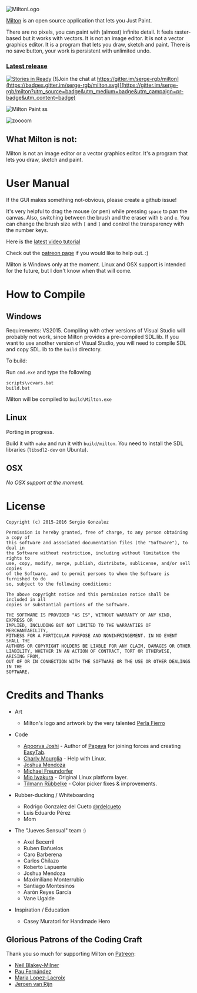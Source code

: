 ![MiltonLogo](http://i.imgur.com/hXxloIS.png)

[Milton](https://github.com/serge-rgb/milton) is an open source application that lets you Just Paint.

There are no pixels, you can paint with (almost) infinite detail. It feels raster-based but it works with vectors.
It is not an image editor. It is not a vector graphics editor. It is a program that lets you draw, sketch and paint.
There is no save button, your work is persistent with unlimited undo.

### [Latest release](https://github.com/serge-rgb/milton/releases/)

[![Stories in Ready](https://badge.waffle.io/serge-rgb/milton.png?label=ready&title=Ready)](https://waffle.io/serge-rgb/milton)
[![Join the chat at https://gitter.im/serge-rgb/milton](https://badges.gitter.im/serge-rgb/milton.svg)](https://gitter.im/serge-rgb/milton?utm_source=badge&utm_medium=badge&utm_campaign=pr-badge&utm_content=badge)

![Milton Paint ss](http://i.imgur.com/4pdHeeI.png)

![zoooom](http://i.imgur.com/fqOhPlr.gif)


What Milton is not:
-------------------

Milton is not an image editor or a vector graphics editor. It's a program that
lets you draw, sketch and paint.

User Manual
===========

If the GUI makes something not-obvious, please create a github issue!

It's very helpful to drag the mouse (or pen) while pressing `space` to pan the
canvas.  Also, switching between the brush and the eraser with `b` and `e`.
You can change the brush size with `[` and `]` and control the transparency
with the number keys.

Here is the  [latest video tutorial](https://www.youtube.com/watch?v=g27gHio2Ohk)

Check out the [patreon page](https://www.patreon.com/serge_rgb?ty=h) if you would like to help out. :)

Milton is Windows only at the moment. Linux and OSX support is intended for the future, but I don't know when that will come.

How to Compile
==============

Windows
-------

Requirements: VS2015. Compiling with other versions of Visual Studio will
probably not work, since Milton provides a pre-compiled SDL.lib. If you want to
use another version of Visual Studio, you will need to compile SDL and copy
SDL.lib to the `build` directory.

To build:

Run `cmd.exe` and type the following

```
scripts\vcvars.bat
build.bat
```

Milton will be compiled to `build\Milton.exe`


Linux
-----

Porting in progress.

Build it with `make` and run it with `build/milton`. You need to install the SDL libraries (`libsdl2-dev` on Ubuntu).


OSX
---

_No OSX support at the moment._


License
=======

    Copyright (c) 2015-2016 Sergio Gonzalez

    Permission is hereby granted, free of charge, to any person obtaining a copy of
    this software and associated documentation files (the "Software"), to deal in
    the Software without restriction, including without limitation the rights to
    use, copy, modify, merge, publish, distribute, sublicense, and/or sell copies
    of the Software, and to permit persons to whom the Software is furnished to do
    so, subject to the following conditions:

    The above copyright notice and this permission notice shall be included in all
    copies or substantial portions of the Software.

    THE SOFTWARE IS PROVIDED "AS IS", WITHOUT WARRANTY OF ANY KIND, EXPRESS OR
    IMPLIED, INCLUDING BUT NOT LIMITED TO THE WARRANTIES OF MERCHANTABILITY,
    FITNESS FOR A PARTICULAR PURPOSE AND NONINFRINGEMENT. IN NO EVENT SHALL THE
    AUTHORS OR COPYRIGHT HOLDERS BE LIABLE FOR ANY CLAIM, DAMAGES OR OTHER
    LIABILITY, WHETHER IN AN ACTION OF CONTRACT, TORT OR OTHERWISE, ARISING FROM,
    OUT OF OR IN CONNECTION WITH THE SOFTWARE OR THE USE OR OTHER DEALINGS IN THE
    SOFTWARE.

Credits and Thanks
==================

* Art
    * Milton's logo and artwork by the very talented [Perla Fierro](http://portafolio.eclat-studio.com/)

* Code
    * [Apoorva Joshi](http://apoorvaj.io) - Author of [Papaya](https://github.com/ApoorvaJ/Papaya) for joining forces and creating [EasyTab](https://github.com/ApoorvaJ/EasyTab).
    * [Charly Mourglia](http://github.com/Zouch) - Help with Linux.
    * [Joshua Mendoza](https://github.com/jomendoz)
    * [Michael Freundorfer](https://github.com/mordecai154)
    * [Mio Iwakura](http://miotatsu.github.io) - Original Linux platform layer.
    * [Tilmann Rübbelke](https://github.com/TilmannR) - Color picker fixes & improvements.

* Rubber-ducking / Whiteboarding
    * Rodrigo Gonzalez del Cueto [@rdelcueto](https://twitter.com/rdelcueto)
    * Luis Eduardo Pérez
    * Mom

* The "Jueves Sensual" team :)
    * Axel Becerril
    * Ruben Bañuelos
    * Caro Barberena
    * Carlos Chilazo
    * Roberto Lapuente
    * Joshua Mendoza
    * Maximiliano Monterrubio
    * Santiago Montesinos
    * Aarón Reyes García
    * Vane Ugalde

* Inspiration / Education
    * Casey Muratori for Handmade Hero

Glorious Patrons of the Coding Craft
------------------------------------

Thank you so much for supporting Milton on [Patreon](https://www.patreon.com/serge_rgb?ty=h):

* [Neil Blakey-Milner](https://www.patreon.com/nxsy)
* [Pau Fernández](https://twitter.com/pauek)
* [Maria Lopez-Lacroix](https://amacasera.com/)
* [Jeroen van Rijn](https://twitter.com/J_vanRijn)
